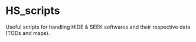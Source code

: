 # HS_scripts
Useful scripts for handling HIDE &amp; SEEK softwares and their respective data (TODs and maps).
